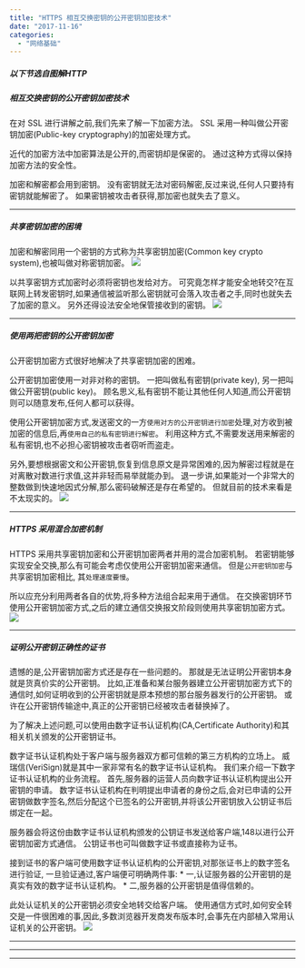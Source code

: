 ```yaml
---
title: "HTTPS 相互交换密钥的公开密钥加密技术"
date: "2017-11-16"
categories: 
  - "网络基础"
---
```


##### **以下节选自图解HTTP**

##### **相互交换密钥的公开密钥加密技术**

在对 SSL 进行讲解之前,我们先来了解一下加密方法。 SSL 采用一种叫做公开密钥加密(Public-key cryptography)的加密处理方式。

近代的加密方法中加密算法是公开的,而密钥却是保密的。 通过这种方式得以保持加密方法的安全性。

加密和解密都会用到密钥。 没有密钥就无法对密码解密,反过来说,任何人只要持有密钥就能解密了。 如果密钥被攻击者获得,那加密也就失去了意义。

* * *

##### **共享密钥加密的困境**

加密和解密同用一个密钥的方式称为共享密钥加密(Common key crypto system),也被叫做对称密钥加密。 ![](images/gongxiangmiyao.jpeg)

以共享密钥方式加密时必须将密钥也发给对方。 可究竟怎样才能安全地转交?在互联网上转发密钥时,如果通信被监听那么密钥就可会落入攻击者之手,同时也就失去了加密的意义。 另外还得设法安全地保管接收到的密钥。 ![](images/miyaofasongwenti.jpeg)

* * *

##### **使用两把密钥的公开密钥加密**

公开密钥加密方式很好地解决了共享密钥加密的困难。

公开密钥加密使用一对非对称的密钥。 一把叫做私有密钥(private key), 另一把叫做公开密钥(public key)。 顾名思义,私有密钥不能让其他任何人知道,而公开密钥则可以随意发布,任何人都可以获得。

使用公开密钥加密方式,发送密文的一方`使用对方的公开密钥进行加密`处理,对方收到被加密的信息后,再`使用自己的私有密钥进行解密`。 利用这种方式,不需要发送用来解密的私有密钥,也不必担心密钥被攻击者窃听而盗走。

另外,要想根据密文和公开密钥,恢复到信息原文是异常困难的,因为解密过程就是在对离散对数进行求值,这并非轻而易举就能办到。 退一步讲,如果能对一个非常大的整数做到快速地因式分解,那么密码破解还是存在希望的。 但就目前的技术来看是不太现实的。 ![](images/feiduichenjiami.jpeg)

* * *

##### **HTTPS 采用混合加密机制**

HTTPS 采用共享密钥加密和公开密钥加密两者并用的混合加密机制。 若密钥能够实现安全交换,那么有可能会考虑仅使用公开密钥加密来通信。 但是`公开密钥加密`与共享密钥加密相比, 其`处理速度要慢`。

所以应充分利用两者各自的优势,将多种方法组合起来用于通信。 在交换密钥环节使用公开密钥加密方式,之后的建立通信交换报文阶段则使用共享密钥加密方式。 ![](images/hunhejiami.jpeg)

* * *

##### **证明公开密钥正确性的证书**

遗憾的是,公开密钥加密方式还是存在一些问题的。 那就是无法证明公开密钥本身就是货真价实的公开密钥。 比如,正准备和某台服务器建立公开密钥加密方式下的通信时,如何证明收到的公开密钥就是原本预想的那台服务器发行的公开密钥。 或许在公开密钥传输途中,真正的公开密钥已经被攻击者替换掉了。

为了解决上述问题,可以使用由数字证书认证机构(CA,Certificate Authority)和其相关机关颁发的公开密钥证书。

数字证书认证机构处于客户端与服务器双方都可信赖的第三方机构的立场上。 威瑞信(VeriSign)就是其中一家非常有名的数字证书认证机构。 我们来介绍一下数字证书认证机构的业务流程。 首先,服务器的运营人员向数字证书认证机构提出公开密钥的申请。 数字证书认证机构在判明提出申请者的身份之后,会对已申请的公开密钥做数字签名,然后分配这个已签名的公开密钥,并将该公开密钥放入公钥证书后绑定在一起。

服务器会将这份由数字证书认证机构颁发的公钥证书发送给客户端,148以进行公开密钥加密方式通信。 公钥证书也可叫做数字证书或直接称为证书。

接到证书的客户端可使用数字证书认证机构的公开密钥,对那张证书上的数字签名进行验证, 一旦验证通过,客户端便可明确两件事: \* 一,认证服务器的公开密钥的是真实有效的数字证书认证机构。 \* 二,服务器的公开密钥是值得信赖的。

此处认证机关的公开密钥必须安全地转交给客户端。 使用通信方式时,如何安全转交是一件很困难的事,因此,多数浏览器开发商发布版本时,会事先在内部植入常用认证机关的公开密钥。 ![](images/zhengshuliucheng.jpeg)

* * *

* * *

* * *
